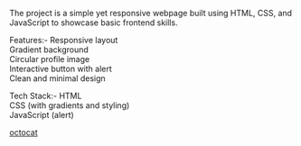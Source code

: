 The project is a simple yet responsive webpage built using HTML, CSS, and JavaScript to showcase basic frontend skills.

Features:-
Responsive layout<br>
Gradient background<br>
Circular profile image<br>
Interactive button with alert<br>
Clean and minimal design<br>

Tech Stack:-
HTML<br>
CSS (with gradients and styling)<br>
JavaScript (alert)<br>

[octocat](webpage.png)
